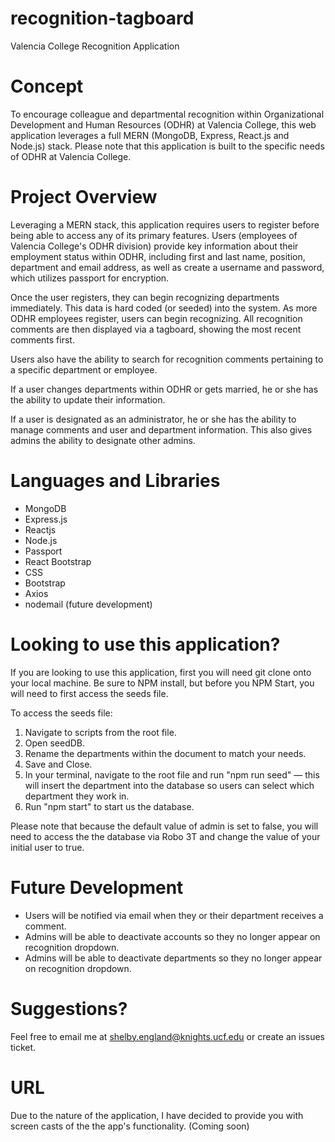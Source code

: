 # recognition-tagboard

Valencia College Recognition Application

# Concept

To encourage colleague and departmental recognition within Organizational Development and Human Resources (ODHR) at Valencia College, this web application leverages a full MERN (MongoDB, Express, React.js and Node.js) stack. Please note that this application is built to the specific needs of ODHR at Valencia College. 

# Project Overview

Leveraging a MERN stack, this application requires users to register before being able to access any of its primary features. Users (employees of Valencia College's ODHR division) provide key information about their employment status within ODHR, including first and last name, position, department and email address, as well as create a username and password, which utilizes passport for encryption.

Once the user registers, they can begin recognizing departments immediately. This data is hard coded (or seeded) into the system. As more ODHR employees register, users can begin recognizing. All recognition comments are then displayed via a tagboard, showing the most recent comments first. 

Users also have the ability to search for recognition comments pertaining to a specific department or employee. 

If a user changes departments within ODHR or gets married, he or she has the ability to update their information. 

If a user is designated as an administrator, he or she has the ability to manage comments and user and department information. This also gives admins the ability to designate other admins. 

# Languages and Libraries

- MongoDB
- Express.js
- Reactjs
- Node.js
- Passport
- React Bootstrap
- CSS
- Bootstrap
- Axios
- nodemail (future development)

# Looking to use this application?

If you are looking to use this application, first you will need git clone onto your local machine. Be sure to NPM install, but before you NPM Start, you will need to first access the seeds file. 

To access the seeds file:

1. Navigate to scripts from the root file. 
2. Open seedDB.
3. Rename the departments within the document to match your needs.
4. Save and Close.
5. In your terminal, navigate to the root file and run "npm run seed" — this will insert the department into the database so users can select which department they work in. 
6. Run "npm start" to start us the database. 

Please note that because the default value of admin is set to false, you will need to access the the database via Robo 3T and change the value of your initial user to true. 

# Future Development

- Users will be notified via email when they or their department receives a comment.
- Admins will be able to deactivate accounts so they no longer appear on recognition dropdown. 
- Admins will be able to deactivate departments so they no longer appear on recognition dropdown. 

# Suggestions?

Feel free to email me at shelby.england@knights.ucf.edu or create an issues ticket.

# URL

Due to the nature of the application, I have decided to provide you with screen casts of the the app's functionality. (Coming soon)